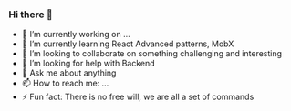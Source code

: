### Hi there 👋

- 🔭 I’m currently working on ...
- 🌱 I’m currently learning React Advanced patterns, MobX
- 👯 I’m looking to collaborate on something challenging and interesting
- 🤔 I’m looking for help with Backend
- 💬 Ask me about anything
- 📫 How to reach me: ...
- ⚡ Fun fact: There is no free will, we are all a set of commands
